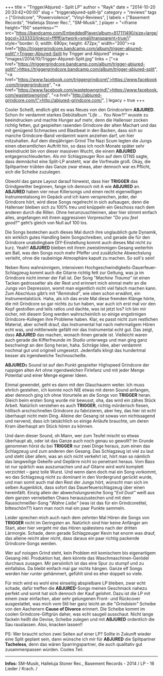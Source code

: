 +++
title = "Trigger/Abjured - Split LP"
author = "Rayk"
date = "2014-10-20 20:33:42+00:00"
slug = "triggerabjured-split-lp"
category = "reviews"
tags = ["Grindcore", "Powerviolence", "Vinyl-Reviews", ]
labels = ["Basement Records", "Halleluja Stoner Rec.", "SM-Musik", ]
player = "<iframe height=\"150\" seamless=\"\" src=\"https://bandcamp.com/EmbeddedPlayer/album=817111490/size=large/bgcol=333333/linkcol=ffffff/artwork=small/transparent=true/\" style=\"border: 0; width: 690px; height: 472px;\" width=\"300\"><a href=\"http://triggergrindcore.bandcamp.com/album/trigger-abjured-split\">Trigger-Abjured-Split by Trigger and Abjured</a></iframe>"
image = "images//2014/10/Trigger-Abjured-Split.jpg"
links = ["<a href=\"https://triggergrindcore.bandcamp.com/album/trigger-abjured-split\">https://triggergrindcore.bandcamp.com/album/trigger-abjured-split</a>", "<a href=\"https://www.facebook.com/triggergrindcore\">https://www.facebook.com/triggergrindcore</a>", "<a href=\"https://www.facebook.com/wastetowngrind\">https://www.facebook.com/wastetowngrind</a>", "<a href=\"http://abjured-grindcore.com/\">http://abjured-grindcore.com/</a>", ]
legacy = true
+++

Cooler Scheiß, endlich gibt es was Neues von den Grindcorlern **ABJURED**. Schon ihr verdammt starkes Debütalbum "_Life … You Now?!"_ wusste zu beeindrucken und machte Hunger auf mehr, denn die Hallenser zocken richtig fetten, gut gespielten rasenden Grindcore der alten Machart und das mit genügend Schmackes und Blastbeat in den Backen, dass sich so manche Grindcore-Band verdammt warm anziehen darf, um hier mitzuhalten. Auf dem diesjährigen Grind The Nazi Scum legten die Jungs einen oberamtlichen Auftritt hin, so dass ich noch Monate später sehr beeindruckt bin von dieser massiven Wucht, die einem **ABJURED** entgegenschleuderten. Als mir Schlagzeuger Ron auf dem GTNS sagte, dass demnächst eine Split-LP ansteht, war die Vorfreude groß. Okay, die Splitpartner trübten das Ganze zwar etwas, aber dennoch war es Pflicht, sich die Scheibe zuzulegen.

Obwohl das ganze Layout darauf hinweist, dass hier **TRIGGER** das Grindgewitter beginnen, fange ich dennoch mit A wie **ABJURED** an. **ABJURED** haben vier neue Killersongs und einen recht eigenwilligen Instrumentalsong im Gepäck und ich kann versprechen, jeder, der Grindcore hört, wird diese Songs regelrecht in sich aufsaugen, denn die Hallenser bleiben sich zu 100% treu und knüppeln ein Geschoss nach dem anderen durch die Rillen. Ohne herumzuschleimen, aber hier stimmt einfach alles, angefangen mit ihrem aggressiven Vorprescher "_Do you feel good?"_ geht’s gleich von Null auf 100 los.

Die Songs bestechen auch dieses Mal durch ihre unglaublich gute Dynamik, ein wirklich gutes Handling beim Songschreiben, und gerade die für den Grindcore unabdingbare DIY-Einstellung kommt auch dieses Mal nicht zu kurz. Yeah!! **ABJURED** bleiben mit ihrem zweistimmigen Gesang weiterhin am Ball, was den Songs noch mehr Pfeffer und zusätzliche Abwechslung verleiht, ohne die raubeinige Atmosphäre kaputt zu machen. So soll's sein!

Neben Rons wahnsinnigem, intensivem Hochgeschwindigkeits-Dauerfeuer-Schlagzeug kommt auch die Gitarre richtig fett zur Geltung, was ja im Grindcore nicht immer der Fall ist. Der Song "_Machine Trauma"_ ist einen Tacken gedrosselter als der Rest und erinnert mich einmal mehr an die Jungs von Depression, womit man eigentlich nicht viel falsch machen kann. Zum Abschluss gibt’s mit "_Reminded"_, wie oben schon erwähnt, ein Instrumentalstück. Haha, als ich das erste Mal diese fremden Klänge hörte, die mit Grindcore so gar nichts zu tun haben, war auch ich erst mal vor den Kopf gestoßen und teils ratlos und dachte, was ist jetzt los? Ich bin mir sicher, mit diesem Song werden wahrscheinlich so einige engstirnigen Grindcore-Kollegen ihre Probleme haben. Klar, es passt nicht zum restlichen Material, aber scheiß drauf, das Instrumental hat nach mehrmaligem Hören echt was, und mittlerweile gefällt mir das Instrumental echt gut. Das zeigt, dass **ABJURED** das machen, wonach ihnen gerade ist. Vielleicht waren auch gerade die Kifferfreunde im Studio unterwegs und man ging ganz beschwingt an den Song heran, haha. Schräge Idee, aber verdammt nochmal gut und originell umgesetzt. Jedenfalls klingt das hundertmal besser als irgendwelche Technoscheiße.

**ABJURED**s Sound ist auf den Punkt gespielter Highspeed Grindcore der ruppigen alten Art ohne irgendwelchen Firlefanz und mit jeder Menge Potential und einer Menge eigener Ideen.

Einmal gewendet, geht es dann mit den Glauchauern weiter. Ich muss ehrlich gestehen, ich konnte noch NIE etwas mit deren Sound anfangen, aber dennoch ging ich ohne Vorurteile an die Songs von **TRIGGER** heran. Gleich beim ersten Song wurde mir bewusst, oha, das wird ein zähes Stück Arbeit. Natürlich verstehen es auch **TRIGGER**, richtig mörderisch fiesen, höllisch arschschnellen Grindcore zu fabrizieren, aber hey, das hier ist echt überhaupt nicht mein Ding. Alleine der Gesang ist sowas von nichtssagend und nervend, dass ich tatsächlich so einige Anläufe brauchte, um deren Kram überhaupt am Stück hören zu können.

Und dann dieser Sound, oh Mann, wer zum Teufel mischt so etwas überhaupt ab, oder ist das Ganze auch noch genau so gewollt? Im Grunde genommen hörst du bei **TRIGGER** nur zwei Dinge heraus, zum einen das Schlagzeug und zum anderen den Gesang. Das Schlagzeug ist viel zu laut und steht über allem, was an sich nicht verkehrt ist, hört man so nämlich das langweilige Gekeife und Geplärre nicht so penetrant heraus. Vom Bass ist nur spärlich was auszumachen und auf Gitarre wird wohl komplett verzichtet – ganz tolle Wurst. Und wenn dann doch mal ein Song vorkommt, wo das Schlagzeug nicht zu dominant in den Vordergrund gerückt wurde, und man somit auch mal den Rest der Jungs hört, wünscht man sich im selben Augenblick, dass sofort das Dauerfeuerschlagzeug über einen hereinfällt. Einzig allein der abwechslungsreiche Song "_Evil Dust"_ weiß aus dem ganzen vernebelten Chaos herauszustechen und mit dem Rausschmeißer-Song "_Wahre Liebe"_ (was ist das für ein Grindcoretitel, bitteschön??) kann man noch mal ein paar Punkte sammeln.

Leider sprechen mich auch nach dem zehnten Mal Hören die Songs von **TRIGGER** nicht im Geringsten an. Natürlich sind hier keine Anfänger am Start, aber hier vergeht mir das Hören spätestens nach der dritten Lärmorgie. Schade, denn gerade Schlagzeuger Kevin hat enorm was drauf, das alleine reicht aber nicht, dass daraus ein paar richtig packende Grindcore-Songs werden.

Wer auf noisgen Grind steht, kein Problem mit komischem bis eigenartigem Gesang inkl. Produktion hat, dem könnte das Waschmaschinen-Gerödel durchaus zusagen. Mir persönlich ist das eine Spur zu stumpf und zu einfallslos. Da bleibt einfach mal gar nichts hängen. Ganze elf Songs werden hier runter gehämmert, gefühlt sind es eher doppelt so viele.

Für mich wird es wohl eine einseitig abspielbare LP bleiben, zwar echt schade, dafür treffen die **ABJURED**-Songs meinen Geschmack nahezu perfekt und somit hat sich dennoch der Kauf gelohnt. Dazu ist die LP mit einem zwar einfachen, aber sehr gelungenen Front- und Rückcover ausgestattet, was mich vom Stil her ganz leicht an die "_Grindstein"_ Scheibe von den Aachenern **Cause of Divorce** erinnert. Die Scheibe kommt im coolen Grindcore-Giftgrün daher, was echt saugeil ausschaut. Nicht lange fackeln heißt die Devise, Scheibe zulegen und mit **ABJURED** ordentlich die Sau rauslassen. Also, knacken lassen!!

PS: Wer braucht schon zwei Seiten auf einer LP? Sollte in Zukunft wieder eine Split geplant sein, dann wünsche ich mir für **ABJURED** die Splitpartner **Tacheless**, denn das wären Sparringspartner, die auch qualitativ gut zusammenpassen würden. Cooles Teil.





---
**Infos:**
SM-Musik, Halleluja Stoner Rec., Basement Records - 2014 / 
LP - 16 Lieder / Krach. / 
